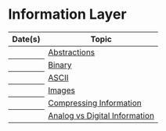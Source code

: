 # Information Layer

<table class="table table-striped table-hover">
    <thead>
        <tr>
            <th scope="col">Date(s)</th>
            <th scope="col">Topic</th>
        </tr>
    </thead>
    <tbody>
        <tr>
            <th scope="row"></th>
            <td><a class="btn btn-link" tabindex="-1" href="{{ '/curriculum/information/abstractions/' | relative_url }}">Abstractions</a></td>
        </tr>
        <tr>
            <th scope="row"></th>
            <td><a class="btn btn-link" tabindex="-1" href="{{ '/curriculum/information/binary/' | relative_url }}">Binary</a></td>
        </tr>
        <tr>
            <th scope="row"></th>
            <td><a class="btn btn-link" tabindex="-1" href="{{ '/curriculum/information/ascii' | relative_url }}">ASCII</a></td>
        </tr>
        <tr>
            <th scope="row"></th>
            <td><a class="btn btn-link" tabindex="-1" href="{{ '/curriculum/information/images' | relative_url }}">Images</a></td>
        </tr>
        <tr>
            <th scope="row"></th>
            <td><a class="btn btn-link" tabindex="-1" href="{{ '/curriculum/information/compression' | relative_url }}">Compressing Information</a></td>
        </tr>
        <tr>
            <th scope="row"></th>
            <td><a class="btn btn-link disabled" tabindex="-1" href="{{ '/curriculum/information/analog_and_digital' | relative_url }}">Analog vs Digital Information</a></td>
        </tr>
    </tbody>
</table>

